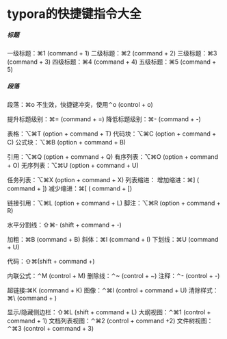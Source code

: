 # typora的快捷键指令大全

##### 标题

一级标题：⌘1 (command + 1)
二级标题：⌘2 (command + 2)
三级标题：⌘3 (command + 3)
四级标题：⌘4 (command + 4)
五级标题：⌘5 (command + 5)

##### 段落

段落：⌘o 不生效，快捷键冲突，使用⌃o (control + o)

提升标题级别：⌘= (command + =)
降低标题级别：⌘- (command + -)

表格：⌥⌘T (option + command + T)
代码块：⌥⌘C (option + command + C)
公式块：⌥⌘B (option + command + B)

引用：⌥⌘Q (option + command + Q)
有序列表：⌥⌘O (option + command + O)
无序列表：⌥⌘U (option + command + U)

任务列表：⌥⌘X (option + command + X)
列表缩进：
 增加缩进：⌘] ( command + ])
 减少缩进：⌘[ ( command + [)

链接引用：⌥⌘L (option + command + L)
脚注：⌥⌘R (option + command + R)

水平分割线：⇧⌘- (shift + command + -)

加粗：⌘B (command + B)
斜体：⌘I (command + I)
下划线：⌘U (command + U)

代码：⇧⌘(shift + command +)

内联公式：⌃M (control + M)
删除线：⌃~ (control + ~)
注释：⌃- (control + -)

超链接:⌘K (command + K)
图像：⌃⌘I (control + command + U)
清除样式：⌘\ (command + )

显示/隐藏侧边栏：⇧⌘L (shift + command + L)
大纲视图：⌃⌘1 (control + command + 1)
文档列表视图：⌃⌘2 (control + command +2)
文件树视图：⌃⌘3 (control + command + 3)